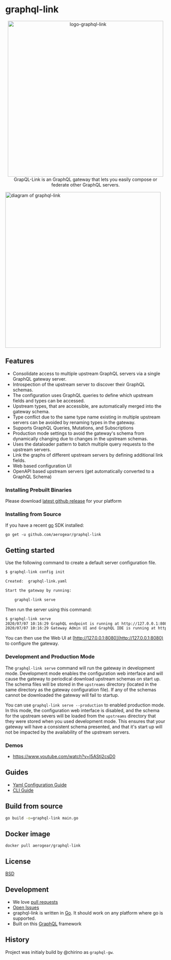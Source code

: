 # graphql-link

<p align="center">
    <img src="https://raw.githubusercontent.com/aerogear/graphql-link/master/docs/images/logo.png" alt="logo-graphql-link" width="488">

  <br/>
GrapQL-Link is an GraphQL gateway that lets you easily compose or federate other
GraphQL servers.
</p>



<img src="https://raw.githubusercontent.com/aerogear/graphql-link/master/docs/images/graphql-link-overview.jpg" alt="diagram of graphql-link" width="488">

## Features

- Consolidate access to multiple upstream GraphQL servers via a single GraphQL gateway server.
- Introspection of the upstream server to discover their GraphQL schemas.
- The configuration uses GraphQL queries to define which upstream fields and types can be accessed.
- Upstream types, that are accessible, are automatically merged into the gateway schema.
- Type conflict due to the same type name existing in multiple upstream servers can be avoided by renaming types in the gateway.
- Supports GraphQL Queries, Mutations, and Subscriptions
- Production mode settings to avoid the gateway's schema from dynamically changing due to changes in the upstream schemas.
- Uses the dataloader pattern to batch multiple query requests to the upstream servers.
- Link the graphs of different upstream servers by defining additional link fields.
- Web based configuration UI
- OpenAPI based upstream servers (get automatically converted to a GraphQL Schema)

### Installing Prebuilt Binaries

Please download [latest github release](https://github.com/aerogear/graphql-link/releases) for your platform

### Installing from Source

If you have a recent [go](https://golang.org/dl/) SDK installed:

`go get -u github.com/aerogear/graphql-link`

## Getting started

Use the following command to create a default server configuration file.

```bash
$ graphql-link config init

Created:  graphql-link.yaml

Start the gateway by running:

    graphql-link serve

```

Then run the server using this command:

```bash
$ graphql-link serve
2020/07/07 10:16:29 GraphQL endpoint is running at http://127.0.0.1:8080/graphql
2020/07/07 10:16:29 Gateway Admin UI and GraphQL IDE is running at http://127.0.0.1:8080
```

You can then use the Web UI at [http://127.0.0.1:8080](http://127.0.0.1:8080) to configure the gateway.

### Development and Production Mode

The `graphql-link serve` command will run the gateway in development mode. Development mode enables the configuration web interface and will cause the gateway to periodical download upstream schemas on start up. The schema files will be stored in the `upstreams` directory (located in the same directory as the gateway configuration file). If any of the schemas cannot be downloaded the gateway will fail to startup.

You can use `graphql-link serve --production` to enabled production mode. In this mode, the configuration web interface is disabled, and the schema for the upstream severs will be loaded from the `upstreams` directory that they were stored when you used development mode. This ensures that your gateway will have a consistent schema presented, and that it's start up will not be impacted by the availability of the upstream
servers.

### Demos

- https://www.youtube.com/watch?v=I5AStj2csD0

## Guides

- [Yaml Configuration Guide](docs/config.md)
- [CLI Guide](docs/cli.md)

## Build from source

```bash
go build -o=graphql-link main.go
```

## Docker image

```
docker pull aerogear/graphql-link
```

## License

[BSD](./LICENSE)

## Development

- We love [pull requests](https://github.com/aerogear/graphql-link/pulls)
- [Open Issues](https://github.com/aerogear/graphql-link/issues)
- graphql-link is written in [Go](https://golang.org/). It should work on any platform where go is supported.
- Built on this [GraphQL](https://github.com/chirino/graphql) framework

## History

Project was initialy build by @chirino as `graphql-gw`.
